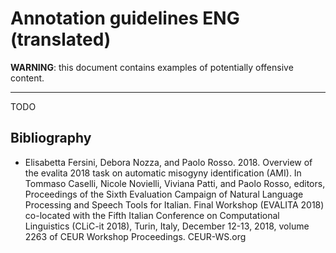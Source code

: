 # Annotation guidelines ENG (translated)

**WARNING**: this document contains examples of potentially offensive content.

---

TODO

## Bibliography
- Elisabetta Fersini, Debora Nozza, and Paolo Rosso. 2018. Overview of the evalita 2018 task on automatic misogyny identification (AMI). In Tommaso Caselli, Nicole Novielli, Viviana Patti, and Paolo Rosso, editors, Proceedings of the Sixth Evaluation Campaign of Natural Language Processing and Speech Tools for Italian. Final Workshop (EVALITA 2018) co-located with the Fifth Italian Conference on Computational Linguistics (CLiC-it 2018), Turin, Italy, December 12-13, 2018, volume 2263 of CEUR Workshop Proceedings. CEUR-WS.org